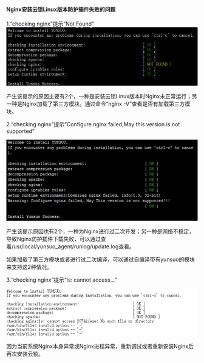 #### Nginx安装云锁Linux版本防护插件失败的问题 

1.“checking nginx”提示“Not Found”
  ![](/assets/q_33_1.png)

产生该提示的原因主要有2个，一种是安装云锁Linux版本时Nginx未正常运行；另一种是Nginx加载了第三方模块。通过命令“nginx -V”查看是否有加载第三方模块。

2.“checking nginx”提示“Configure nginx failed,May this version is not supported”

![](/assets/q_33_2.png)

产生该提示原因也有2个，一种为Nginx进行过二次开发；另一种是网络不稳定，导致Nginx防护插件下载失败，可以通过查看/usr/local/yunsuo_agent/runlog/update.log查看。

如果加载了第三方模块或者进行过二次编译，可以通过自编译带有yunsuo的模块来支持这2种情况。

3.“checking nginx”提示“ls: cannot access…”

![](/assets/q_33_3.png)

因为当前系统Nginx本身异常或Nginx进程异常，重新调试或者重新安装Nginx后再次安装云锁。